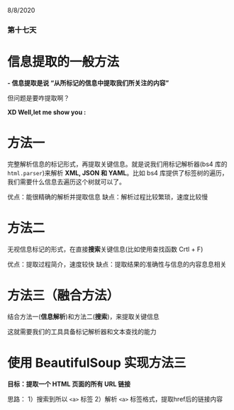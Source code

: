 8/8/2020

### 第十七天

# 信息提取的一般方法

**- 信息提取是说 “从所标记的信息中提取我们所关注的内容”**

但问题是要咋提取啊？ 

**XD Well,let me show you :**

# 方法一

完整解析信息的标记形式，再提取关键信息。就是说我们用标记解析器(bs4 库的 `html.parser`)来解析 **XML, JSON 和 YAML**。比如 bs4 库提供了标签树的遍历，我们需要什么信息去遍历这个树就可以了。

优点：能很精确的解析并提取信息
缺点：解析过程比较繁琐，速度比较慢

# 方法二
无视信息标记的形式，在直接**搜索**关键信息(比如使用查找函数 Crtl + F)

优点：提取过程简介，速度较快
缺点：提取结果的准确性与信息的内容息息相关

# 方法三（融合方法）
结合方法一(**信息解析**)和方法二(**搜索**)，来提取关键信息

这就需要我们的工具具备标记解析器和文本查找的能力

# 使用 BeautifulSoup 实现方法三
**目标：提取一个 HTML 页面的所有 URL 链接**

思路： 
1）搜索到所以 `<a>` 标签
2）解析 `<a>` 标签格式，提取href后的链接内容    